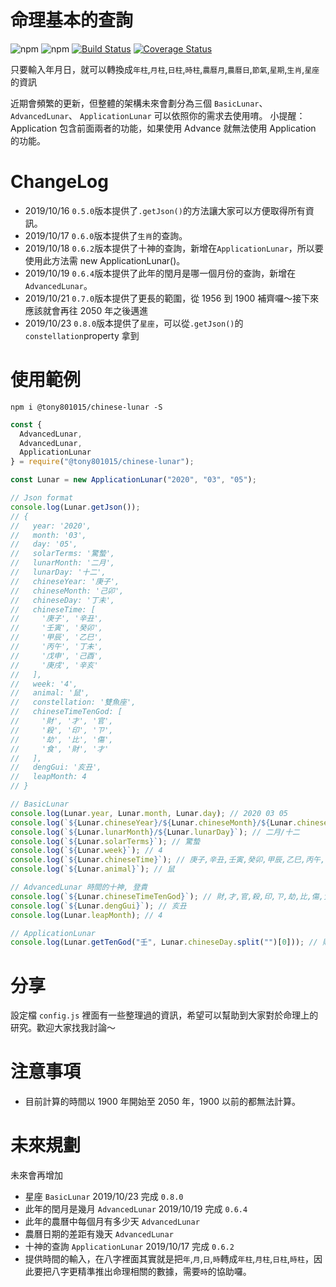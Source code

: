 # 命理基本的查詢

![npm](https://img.shields.io/npm/v/@tony801015/chinese-lunar)
![npm](https://img.shields.io/npm/dm/@tony801015/chinese-lunar)
[![Build Status](https://travis-ci.org/tony801015/chinese-lunar.svg?branch=master)](https://travis-ci.org/tony801015/chinese-lunar)
[![Coverage Status](https://coveralls.io/repos/github/tony801015/chinese-lunar/badge.svg?branch=master)](https://coveralls.io/github/tony801015/chinese-lunar?branch=master)

只要輸入年月日，就可以轉換成`年柱`,`月柱`,`日柱`,`時柱`,`農曆月`,`農曆日`,`節氣`,`星期`,`生肖`,`星座`的資訊

近期會頻繁的更新，但整體的架構未來會劃分為三個 `BasicLunar`、`AdvancedLunar`、 `ApplicationLunar` 可以依照你的需求去使用唷。 小提醒：Application 包含前面兩者的功能，如果使用 Advance 就無法使用 Application 的功能。

# ChangeLog

- 2019/10/16 `0.5.0`版本提供了`.getJson()`的方法讓大家可以方便取得所有資訊。
- 2019/10/17 `0.6.0`版本提供了`生肖`的查詢。
- 2019/10/18 `0.6.2`版本提供了十神的查詢，新增在`ApplicationLunar`，所以要使用此方法需 new ApplicationLunar()。
- 2019/10/19 `0.6.4`版本提供了此年的閏月是哪一個月份的查詢，新增在`AdvancedLunar`。
- 2019/10/21 `0.7.0`版本提供了更長的範圍，從 1956 到 1900 補齊囉～接下來應該就會再往 2050 年之後邁進
- 2019/10/23 `0.8.0`版本提供了`星座`，可以從`.getJson()`的`constellation`property 拿到

# 使用範例

```
npm i @tony801015/chinese-lunar -S
```

```js
const {
  AdvancedLunar,
  AdvancedLunar,
  ApplicationLunar
} = require("@tony801015/chinese-lunar");

const Lunar = new ApplicationLunar("2020", "03", "05");

// Json format
console.log(Lunar.getJson());
// {
//   year: '2020',
//   month: '03',
//   day: '05',
//   solarTerms: '驚蟄',
//   lunarMonth: '二月',
//   lunarDay: '十二',
//   chineseYear: '庚子',
//   chineseMonth: '己卯',
//   chineseDay: '丁未',
//   chineseTime: [
//     '庚子', '辛丑',
//     '壬寅', '癸卯',
//     '甲辰', '乙巳',
//     '丙午', '丁未',
//     '戊申', '己酉',
//     '庚戌', '辛亥'
//   ],
//   week: '4',
//   animal: '鼠',
//   constellation: '雙魚座',
//   chineseTimeTenGod: [
//     '財', '才', '官',
//     '殺', '印', 'ㄗ',
//     '劫', '比', '傷',
//     '食', '財', '才'
//   ],
//   dengGui: '亥丑',
//   leapMonth: 4
// }

// BasicLunar
console.log(Lunar.year, Lunar.month, Lunar.day); // 2020 03 05
console.log(`${Lunar.chineseYear}/${Lunar.chineseMonth}/${Lunar.chineseDay}`); // 庚子/己卯/丁未
console.log(`${Lunar.lunarMonth}/${Lunar.lunarDay}`); // 二月/十二
console.log(`${Lunar.solarTerms}`); // 驚蟄
console.log(`${Lunar.week}`); // 4
console.log(`${Lunar.chineseTime}`); // 庚子,辛丑,壬寅,癸卯,甲辰,乙巳,丙午,丁未,戊申,己酉,庚戌,辛亥
console.log(`${Lunar.animal}`); // 鼠

// AdvancedLunar 時間的十神, 登貴
console.log(`${Lunar.chineseTimeTenGod}`); // 財,才,官,殺,印,ㄗ,劫,比,傷,食,財,才
console.log(`${Lunar.dengGui}`); // 亥丑
console.log(Lunar.leapMonth); // 4

// ApplicationLunar
console.log(Lunar.getTenGod("壬", Lunar.chineseDay.split("")[0])); // 財
```

# 分享

設定檔 `config.js` 裡面有一些整理過的資訊，希望可以幫助到大家對於命理上的研究。歡迎大家找我討論～

# 注意事項

- 目前計算的時間以 1900 年開始至 2050 年，1900 以前的都無法計算。

# 未來規劃

未來會再增加

- 星座 `BasicLunar` 2019/10/23 完成 `0.8.0`
- 此年的閏月是幾月 `AdvancedLunar` 2019/10/19 完成 `0.6.4`
- 此年的農曆中每個月有多少天 `AdvancedLunar`
- 農曆日期的差距有幾天 `AdvancedLunar`
- 十神的查詢 `ApplicationLunar` 2019/10/17 完成 `0.6.2`
- 提供時間的輸入，在八字裡面其實就是把`年`,`月`,`日`,`時`轉成`年柱`,`月柱`,`日柱`,`時柱`，因此要把八字更精準推出命理相關的數據，需要`時`的協助囉。
